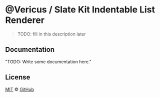 # @Vericus / Slate Kit Indentable List Renderer

> TODO: fill in this description later

## Documentation

<!-- %docs
title: Slate Kit Indentable List Renderer
-->

"TODO: Write some documentation here."

<!-- %enddocs -->

## License

[MIT](./LICENSE.txt) &copy; [GitHub](https://github.com/)
